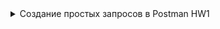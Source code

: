 
<details>
  <summary>Создание простых запросов в Postman HW1 </summary>
Server: http://162.55.220.72:5005   

1. **Endpoint_1**
Method: GET  
EndPoint: /get_method
request url params:   
 name: str
 age: int

```
response: 
[
    “Str”,
    “Str”
] ```
 ```
=============================================================================

2. **Endpoint_2**  
Method: POST
EndPoint: /user_info_3
request form data: 
 name: str
 age: int
 salary: int
```
response: 
{'name': name,
          'age': age,
          'salary': salary,
          'family': {'children': [['Alex', 24], ['Kate', 12]],
                     'u_salary_1_5_year': salary * 4}}

```
===========================================================================================

3. **Endpoint_3**  
Method: GET
EndPoint: /object_info_1
request url params: 
 name: str
 age: int
 weight: int
```
response: 
{'name': name,
          'age': age,
          'daily_food': weight * 0.012,
          'daily_sleep': weight * 2.5}
```

===========================================================================================

4. **Endpoint_4**  
Method: GET
EndPoint: /object_info_2
request url params: 
 name: str
 age: int
 salary: int
```
response: 
{'start_qa_salary': salary,
          'qa_salary_after_6_months': salary * 2,
          'qa_salary_after_12_months': salary * 2.7,
          'qa_salary_after_1.5_year': salary * 3.3,
          'qa_salary_after_3.5_years': salary * 3.8,
          'person': {'u_name': [user_name, salary, age],
                     'u_age': age,
                     'u_salary_5_years': salary * 4.2}
          }

```
===========================================================================================

5. **Endpoint_5**  
Method: GET
EndPoint: /object_info_3
request url params: 
 name: str
 age: int
 salary: int
```
response: 
{'name': name,
          'age': age,
          'salary': salary,
          'family': {'children': [['Alex', 24], ['Kate', 12]],
                     'pets': {'cat':{'name':'Sunny',
                                     'age': 3},
                              'dog':{'name':'Luky',
                                     'age': 4}},
                     'u_salary_1_5_year': salary * 4}
          }
```

===========================================================================================

6. **Endpoint_6**  
Method: GET
EndPoint: /object_info_4
request url params: 
 name: str
 age: int
 salary: int
```
response: 
{'name': name,
          'age': int(age),
          'salary': [salary, str(salary * 2), str(salary * 3)]}

```
===========================================================================================

7. **Endpoint_7**    
Method: POST
EndPoint: /user_info_2
request form data: 
 name: str
 age: int
 salary: int
```
response: 
{'start_qa_salary': salary,
          'qa_salary_after_6_months': salary * 2,
          'qa_salary_after_12_months': salary * 2.7,
          'qa_salary_after_1.5_year': salary * 3.3,
          'qa_salary_after_3.5_years': salary * 3.8,
          'person': {'u_name': [user_name, salary, age],
                     'u_age': age,
                     'u_salary_5_years': salary * 4.2}
          }
```  
</details>          
